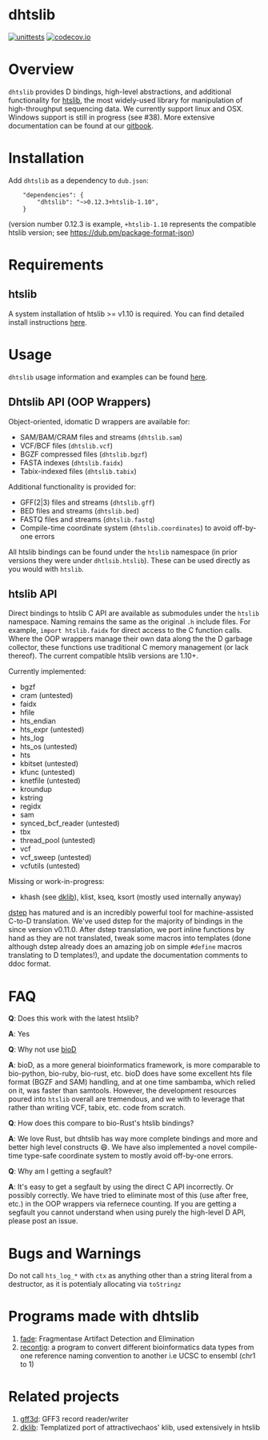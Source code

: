 dhtslib
=======

[![unittests](https://github.com/blachlylab/dhtslib/actions/workflows/unittests.yml/badge.svg)](https://github.com/blachlylab/dhtslib/actions/workflows/unittests.yml)
[![codecov.io](https://codecov.io/github/blachlylab/dhtslib/coverage.svg?branch=develop)](https://codecov.io/github/blachlylab/dhtslib?branch=develop)

# Overview

`dhtslib` provides D bindings, high-level abstractions, and additional functionality for [htslib](https://github.com/samtools/htslib), the most widely-used library for manipulation of high-throughput sequencing data. We currently support linux and OSX. Windows support is still in progress (see #38). More extensive documentation can be found at our [gitbook](https://blachlylab.gitbook.io/dhtslib/).

# Installation

Add `dhtslib` as a dependency to `dub.json`:

```
    "dependencies": {
        "dhtslib": "~>0.12.3+htslib-1.10",
    }
```
(version number 0.12.3 is example, `+htslib-1.10` represents the compatible htslib version; see https://dub.pm/package-format-json)

# Requirements

## htslib
A system installation of htslib >= v1.10 is required. You can find detailed install instructions [here](htslib.md).

# Usage
`dhtslib` usage information and examples can be found [here](usage.md).

## Dhtslib API (OOP Wrappers)

Object-oriented, idomatic D wrappers are available for:

* SAM/BAM/CRAM files and streams (`dhtslib.sam`)
* VCF/BCF files (`dhtslib.vcf`)
* BGZF compressed files (`dhtslib.bgzf`)
* FASTA indexes (`dhtslib.faidx`)
* Tabix-indexed files (`dhtslib.tabix`)

Additional functionality is provided for:

* GFF(2|3) files and streams (`dhtslib.gff`)
* BED files and streams (`dhtslib.bed`)
* FASTQ files and streams (`dhtslib.fastq`)
* Compile-time coordinate system (`dhtslib.coordinates`) to avoid off-by-one errors

All htslib bindings can be found under the `htslib` namespace (in prior versions they were under `dhtlsib.htslib`). These can be used directly as you would with `htslib`.


## htslib API

Direct bindings to htslib C API are available as submodules under the `htslib` namespace. Naming remains the same as the original `.h` include files. For example, `import htslib.faidx` for direct access to the C function calls. Where the OOP wrappers manage their own data along the the D garbage collector, these functions use traditional C memory management (or lack thereof). The current compatible htslib versions are 1.10+.

Currently implemented:

* bgzf
* cram (untested)
* faidx
* hfile
* hts\_endian
* hts\_expr (untested)
* hts\_log 
* hts\_os (untested)
* hts
* kbitset (untested)
* kfunc (untested)
* knetfile (untested)
* kroundup
* kstring
* regidx
* sam
* synced\_bcf\_reader (untested)
* tbx
* thread\_pool (untested)
* vcf
* vcf\_sweep (untested)
* vcfutils (untested)

Missing or work-in-progress:

* khash (see [dklib](https://github.com/blachlylab/dklib)), klist, kseq, ksort (mostly used internally anyway)

[dstep](https://github.com/jacob-carlborg/dstep) has matured and is an incredibly powerful tool for machine-assisted C-to-D translation. We've used dstep for the majority of bindings in the since version v0.11.0. After dstep translation, we port inline functions by hand as they are not translated, tweak some macros into templates (done although dstep already does an amazing job on simple `#define` macros translating to D templates!),  and update the documentation comments to ddoc format.

# FAQ

**Q**: Does this work with the latest htslib?

**A**:
Yes

**Q**: Why not use [bioD](https://github.com/biod/BioD)

**A**:
bioD, as a more general bioinformatics framework, is more comparable to bio-python, bio-ruby, bio-rust, etc.
bioD does have some excellent hts file format (BGZF and SAM) handling, and at one time sambamba, which relied on it, was faster than samtools.
However, the development resources poured into `htslib` overall are tremendous, and we with to leverage that rather than writing VCF, tabix, etc. code from scratch.

**Q**: How does this compare to bio-Rust's htslib bindings?

**A**: We love Rust, but dhtslib has way more complete bindings and more and better high level constructs :smile:. We have also implemented a novel compile-time type-safe coordinate system to mostly avoid off-by-one errors.

**Q**: Why am I getting a segfault?

**A**:
It's easy to get a segfault by using the direct C API incorrectly. Or possibly correctly. We have tried to eliminate most of this (use after free, etc.) in the OOP wrappers via refernece counting. If you are getting a segfault you cannot understand when using purely the high-level D API, please post an issue.


# Bugs and Warnings

Do not call `hts_log_*` with `ctx` as anything other than a string literal from a destructor, as it is potentialy allocating via `toStringz`


# Programs made with dhtslib
1. [fade](https://github.com/blachlylab/fade): Fragmentase Artifact Detection and Elimination
2. [recontig](https://github.com/blachlylab/recontig): a program to convert different bioinformatics data types from one reference naming convention to another i.e UCSC to ensembl (chr1 to 1)

# Related projects

1. [gff3d](https://github.com/blachlylab/gff3d): GFF3 record reader/writer
2. [dklib](https://github.com/blachlylab/dklib): Templatized port of attractivechaos' klib, used extensively in htslib

